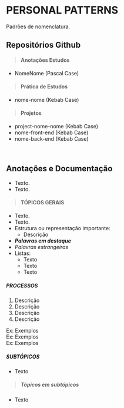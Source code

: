 # PERSONAL PATTERNS
Padrões de nomenclatura.

## Repositórios Github

> #### Anotações Estudos

* NomeNome (Pascal Case)

> #### Prática de Estudos

* nome-nome (Kebab Case)

> #### Projetos 

* project-nome-nome (Kebab Case)
* nome-front-end (Kebab Case)
* nome-back-end (Kebab Case)

<br>

## Anotações e Documentação
* Texto.
* Texto.

> #### TÓPICOS GERAIS
* Texto.
* Texto.
* Estrutura ou representação importante:
  - Descrição
* ***Palavras em destaque***
* *Palavras estrangeiras*
* Listas:
  - Texto
  - Texto
  - Texto

##### PROCESSOS
1. Descrição
2. Descrição
3. Descrição
4. Descrição

Ex: Exemplos  
Ex: Exemplos  
Ex: Exemplos

##### SUBTÓPICOS
* Texto

> ##### Tópicos em subtópicos
* Texto
